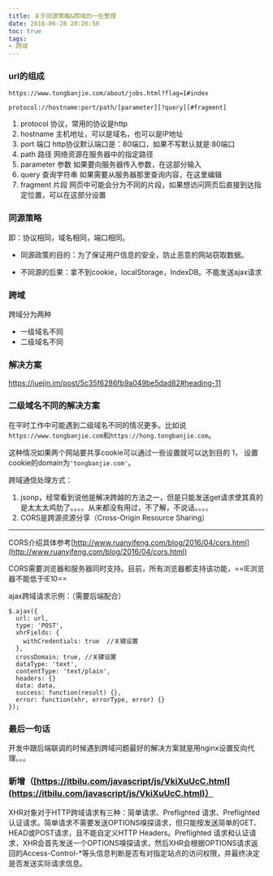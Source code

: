 ```yaml
---
title: 关于同源策略&跨域的一些整理
date: 2018-06-28 20:26:56
toc: true
tags:
- 跨域
---
```


### url的组成

    https://www.tongbanjie.com/about/jobs.html?flag=1#index

    protocol://hostname:port/path/[parameter][?query][#fragment]

1. protocol 协议，常用的协议是http
2. hostname 主机地址，可以是域名，也可以是IP地址<!--more-->
3. port 端口 http协议默认端口是：80端口，如果不写默认就是:80端口
4. path 路径 网络资源在服务器中的指定路径
5. parameter 参数 如果要向服务器传入参数，在这部分输入
6. query 查询字符串 如果需要从服务器那里查询内容，在这里编辑
7. fragment 片段 网页中可能会分为不同的片段，如果想访问网页后直接到达指定位置，可以在这部分设置

### 同源策略
即：协议相同，域名相同，端口相同。

- 同源政策的目的：为了保证用户信息的安全，防止恶意的网站窃取数据。

- 不同源的后果：拿不到cookie，localStorage，IndexDB。不能发送ajax请求

### 跨域

跨域分为两种
- 一级域名不同
- 二级域名不同

### 解决方案

https://juejin.im/post/5c35f6286fb9a049be5dad82#heading-11

### 二级域名不同的解决方案

在平时工作中可能遇到二级域名不同的情况更多。比如说`https://www.tongbanjie.com`和`https://hong.tongbanjie.com`。

这种情况如果两个网站要共享cookie可以通过一些设置就可以达到目的
1， 设置cookie的domain为`'tongbanjie.com'`。


跨域通信处理方式：
1. jsonp，经常看到说他是解决跨越的方法之一，但是只能发送get请求使其真的是太太太鸡肋了。。。。从来都没有用过，不了解，不说话。。。。
3. CORS是跨源资源分享（Cross-Origin Resource Sharing）
---
CORS介绍具体参考[http://www.ruanyifeng.com/blog/2016/04/cors.html](http://www.ruanyifeng.com/blog/2016/04/cors.html)

CORS需要浏览器和服务器同时支持。目前，所有浏览器都支持该功能，==IE浏览器不能低于IE10==

ajax跨域请求示例：（需要后端配合）
```
$.ajax({
  url: url,
  type: 'POST',
  xhrFields: {
    withCredentials: true  //关键设置
  },
  crossDomain: true, //关键设置
  dataType: 'text',
  contentType: 'text/plain',
  headers: {}
  data: data,
  success: function(result) {},
  error: function(xhr, errorType, error) {}
});
```


### 最后一句话
开发中跟后端联调的时候遇到跨域问题最好的解决方案就是用nginx设置反向代理。。。



### 新增（[https://itbilu.com/javascript/js/VkiXuUcC.html](https://itbilu.com/javascript/js/VkiXuUcC.html)）
XHR对象对于HTTP跨域请求有三种：简单请求、Preflighted 请求、Preflighted 认证请求。简单请求不需要发送OPTIONS嗅探请求，但只能按发送简单的GET、HEAD或POST请求，且不能自定义HTTP Headers。Preflighted 请求和认证请求，XHR会首先发送一个OPTIONS嗅探请求，然后XHR会根据OPTIONS请求返回的Access-Control-*等头信息判断是否有对指定站点的访问权限，并最终决定是否发送实际请求信息。







